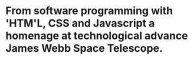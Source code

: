 # From software programming with 'HTM'L, CSS and Javascript a homenage at technological advance James Webb Space Telescope.
